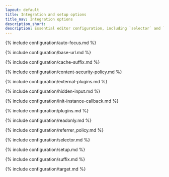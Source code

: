 ```yaml
---
layout: default
title: Integration and setup options
title_nav: Integration options
description_short:
description: Essential editor configuration, including `selector` and `plugins` keys.
---
```


{% include configuration/auto-focus.md %}

{% include configuration/base-url.md %}

{% include configuration/cache-suffix.md %}

{% include configuration/content-security-policy.md %}

{% include configuration/external-plugins.md %}

{% include configuration/hidden-input.md %}

{% include configuration/init-instance-callback.md %}

{% include configuration/plugins.md %}

{% include configuration/readonly.md %}

{% include configuration/referrer_policy.md %}

{% include configuration/selector.md %}

{% include configuration/setup.md %}

{% include configuration/suffix.md %}

{% include configuration/target.md %}
